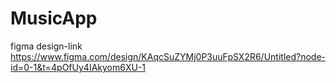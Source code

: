 # MusicApp
figma design-link https://www.figma.com/design/KAqcSuZYMj0P3uuFpSX2R6/Untitled?node-id=0-1&t=4pOfUy4IAkyom6XU-1
